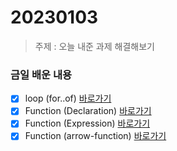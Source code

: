 # 20230103

> 주제 : 오늘 내준 과제 해결해보기

### 금일 배운 내용

- [x] loop (for..of) [바로가기](https://github.com/simseonbeom/core-javascript/blob/01.core/client/chapter/core/09-5.loop.js)
- [x] Function (Declaration) [바로가기](https://github.com/simseonbeom/core-javascript/blob/01.core/client/chapter/core/10-1.function.js)
- [x] Function (Expression) [바로가기](https://github.com/simseonbeom/core-javascript/blob/01.core/client/chapter/core/10-2.function.js)
- [x] Function (arrow-function) [바로가기](https://github.com/simseonbeom/core-javascript/blob/01.core/client/chapter/core/10-3.function.js)
